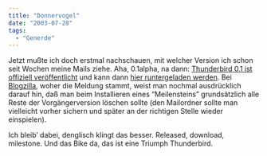 ```yaml
---
title: "Donnervogel"
date: "2003-07-28"
tags:
  - "Generde"
---
```


Jetzt mußte ich doch erstmal nachschauen, mit welcher Version ich schon seit Wochen meine Mails ziehe. Aha, 0.1alpha, na dann: [Thunderbird 0.1 ist offiziell veröffentlicht](http://www.mozilla.org/projects/thunderbird/release-notes.html "Thunderbird 0.1 Release Notes") und kann dann [hier runtergeladen werden](http://ftp.mozilla.org/pub/thunderbird/releases/0.1/). Bei [Blogzilla](http://www.deftone.com/blogzilla/archives/mozilla_thunderbird_01_released.html), woher die Meldung stammt, weist man nochmal ausdrücklich darauf hin, daß man beim Installieren eines “Meilensteins” grundsätzlich alle Reste der Vorgängerversion löschen sollte (den Mailordner sollte man vielleicht vorher sichern und später an der richtigen Stelle wieder einspielen).

Ich bleib’ dabei, denglisch klingt das besser. Released, download, milestone. Und das Bike da, das ist eine Triumph Thunderbird.
